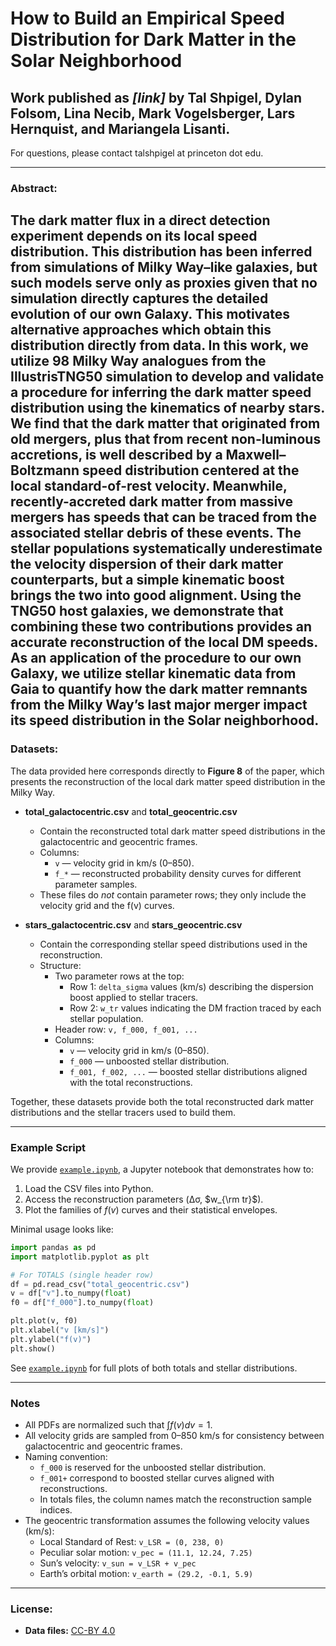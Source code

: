 # How to Build an Empirical Speed Distribution for Dark Matter in the Solar Neighborhood
## Work published as *[link]* by Tal Shpigel, Dylan Folsom, Lina Necib, Mark Vogelsberger, Lars Hernquist, and Mariangela Lisanti.

For questions, please contact talshpigel at princeton dot edu.

---

### Abstract:

The dark matter flux in a direct detection experiment depends on its local speed distribution. This distribution
has been inferred from simulations of Milky Way–like galaxies, but such models serve only as proxies given that
no simulation directly captures the detailed evolution of our own Galaxy. This motivates alternative approaches
which obtain this distribution directly from data. In this work, we utilize 98 Milky Way analogues from the
IllustrisTNG50 simulation to develop and validate a procedure for inferring the dark matter speed distribution
using the kinematics of nearby stars. We find that the dark matter that originated from old mergers, plus that
from recent non-luminous accretions, is well described by a Maxwell–Boltzmann speed distribution centered at
the local standard-of-rest velocity. Meanwhile, recently-accreted dark matter from massive mergers has speeds
that can be traced from the associated stellar debris of these events. The stellar populations systematically
underestimate the velocity dispersion of their dark matter counterparts, but a simple kinematic boost brings the
two into good alignment. Using the TNG50 host galaxies, we demonstrate that combining these two contributions
provides an accurate reconstruction of the local DM speeds. As an application of the procedure to our own
Galaxy, we utilize stellar kinematic data from Gaia to quantify how the dark matter remnants from the Milky
Way’s last major merger impact its speed distribution in the Solar neighborhood.
---

### Datasets:

The data provided here corresponds directly to **Figure 8** of the paper, which presents the reconstruction of the
local dark matter speed distribution in the Milky Way.

- **total_galactocentric.csv** and **total_geocentric.csv**  
  - Contain the reconstructed total dark matter speed distributions in the galactocentric and geocentric frames.  
  - Columns:  
    - `v` — velocity grid in km/s (0–850).  
    - `f_*` — reconstructed probability density curves for different parameter samples.  
  - These files do *not* contain parameter rows; they only include the velocity grid and the f(v) curves.

- **stars_galactocentric.csv** and **stars_geocentric.csv**  
  - Contain the corresponding stellar speed distributions used in the reconstruction.  
  - Structure:  
    - Two parameter rows at the top:  
      - Row 1: `delta_sigma` values (km/s) describing the dispersion boost applied to stellar tracers.  
      - Row 2: `w_tr` values indicating the DM fraction traced by each stellar population.  
    - Header row: `v, f_000, f_001, ...`  
    - Columns:  
      - `v` — velocity grid in km/s (0–850).  
      - `f_000` — unboosted stellar distribution.  
      - `f_001, f_002, ...` — boosted stellar distributions aligned with the total reconstructions.  

Together, these datasets provide both the total reconstructed dark matter distributions and the stellar tracers used
to build them.

---

### Example Script

We provide [`example.ipynb`](example.ipynb), a Jupyter notebook that demonstrates how to:  
1. Load the CSV files into Python.  
2. Access the reconstruction parameters (Δσ, $w_{\rm tr}$).  
3. Plot the families of $f(v)$ curves and their statistical envelopes.  

Minimal usage looks like:

```python
import pandas as pd
import matplotlib.pyplot as plt

# For TOTALS (single header row)
df = pd.read_csv("total_geocentric.csv")
v = df["v"].to_numpy(float)
f0 = df["f_000"].to_numpy(float)

plt.plot(v, f0)
plt.xlabel("v [km/s]")
plt.ylabel("f(v)")
plt.show()
```

See [`example.ipynb`](example.ipynb) for full plots of both totals and stellar distributions.  

---

### Notes

- All PDFs are normalized such that $\int f(v)dv=1$.  
- All velocity grids are sampled from 0–850 km/s for consistency between galactocentric and geocentric frames.  
- Naming convention:  
  - `f_000` is reserved for the unboosted stellar distribution.  
  - `f_001+` correspond to boosted stellar curves aligned with reconstructions.  
  - In totals files, the column names match the reconstruction sample indices.  
- The geocentric transformation assumes the following velocity values (km/s):  
  - Local Standard of Rest: `v_LSR = (0, 238, 0)`  
  - Peculiar solar motion: `v_pec = (11.1, 12.24, 7.25)`  
  - Sun’s velocity: `v_sun = v_LSR + v_pec`  
  - Earth’s orbital motion: `v_earth = (29.2, -0.1, 5.9)`  

---

### License:

- **Data files:** [CC-BY 4.0](https://creativecommons.org/licenses/by/4.0/)  
